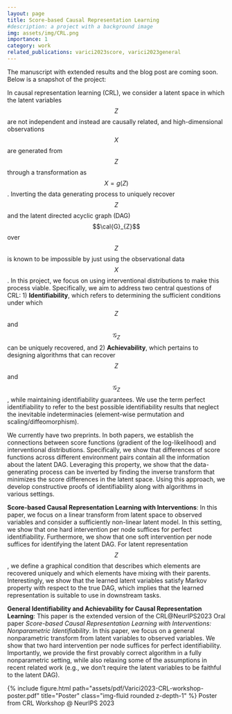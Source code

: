 ```yaml
---
layout: page
title: Score-based Causal Representation Learning
#description: a project with a background image
img: assets/img/CRL.png
importance: 1
category: work
related_publications: varici2023score, varici2023general
---
```


The manuscript with extended results and the blog post are coming soon. Below is a snapshot of the project:

In causal representation learning (CRL), we consider a latent space in which the latent variables $$Z$$ are not independent and instead are causally related, and high-dimensional observations $$X$$ are generated from $$Z$$ through a transformation as $$X=g(Z)$$. Inverting the data generating process to uniquely recover $$Z$$ and the latent directed acyclic graph (DAG) $$\cal{G}_{Z}$$ over $$Z$$ is known to be impossible by just using the observational data $$X$$. In this project, we focus on using interventional distributions to make this process viable. Specifically, we aim to address two central questions of CRL: 1) **Identifiability**, which refers to determining the sufficient conditions under which $$Z$$ and $$\mathcal{G}_{Z}$$ can be uniquely recovered, and 2) **Achievability**, which pertains to designing algorithms that can recover $$Z$$ and $$\mathcal{G}_{Z}$$, while maintaining identifiability guarantees. We use the term perfect identifiability to refer to the best possible identifiability results that neglect the inevitable indeterminacies (element-wise permutation and scaling/diffeomorphism). 

We currently have two preprints. In both papers, we establish the connections between score functions (gradient of the log-likelihood) and interventional distributions. Specifically, we show that differences of score functions across different environment pairs contain all the information about the latent DAG. Leveraging this property, we show that the data-generating process can be inverted by finding the inverse transform that minimizes the score differences in the latent space. Using this approach, we develop constructive proofs of identifiability along with algorithms in various settings.

**Score-based Causal Representation Learning with Interventions**: In this paper, we focus on a linear transform from latent space to observed variables and consider a sufficiently non-linear latent model. In this setting, we show that one hard intervention per node suffices for perfect identifiability. Furthermore, we show that one soft intervention per node suffices for identifying the latent DAG. For latent representation $$Z$$, we define a graphical condition that describes which elements are recovered uniquely and which elements have mixing with their parents. Interestingly, we show that the learned latent variables satisfy Markov property with respect to the true DAG, which implies that the learned representation is suitable to use in downstream tasks.

**General Identifiability and Achievability for Causal Representation Learning**: This paper is the extended version of the CRL@NeurIPS2023 Oral paper *Score-based Causal Representation Learning with Interventions: Nonparametric Identifiability*. In this paper, we focus on a general nonparametric transform from latent variables to observed variables.  We show that two hard intervention per node suffices for perfect identifiability. Importantly, we provide the first provably correct algorithm in a fully nonparametric setting, while also relaxing some of the assumptions in recent related work (e.g., we don’t require the latent variables to be faithful to the latent DAG).

{% include figure.html path="assets/pdf/Varici2023-CRL-workshop-poster.pdf" title="Poster" class="img-fluid rounded z-depth-1" %}
Poster from CRL Workshop @ NeurIPS 2023 



